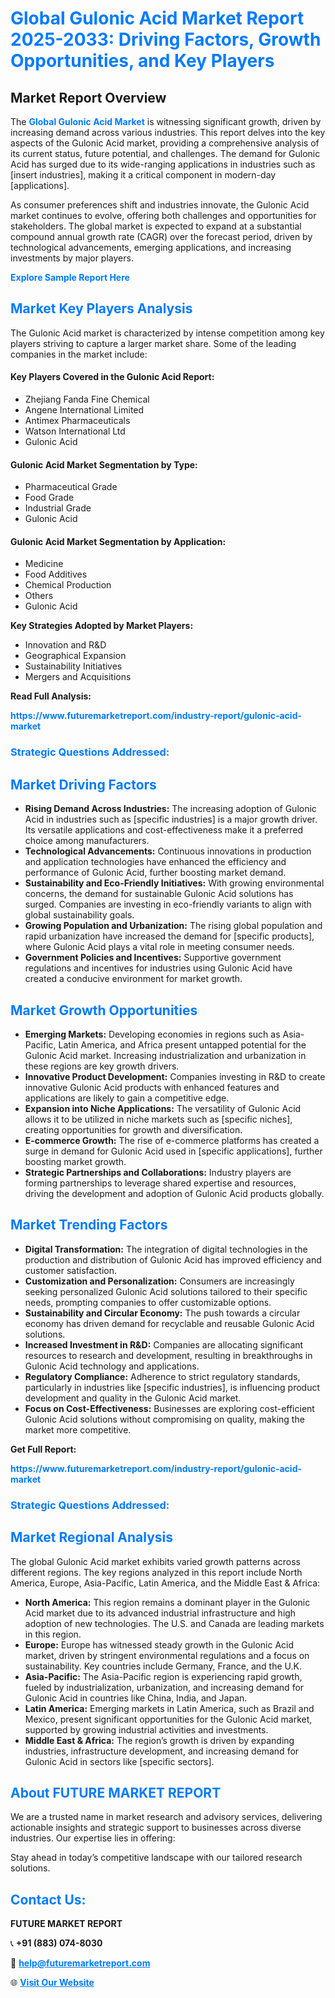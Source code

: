 <h1 style="color: #007BFF;">Global Gulonic Acid Market Report 2025-2033: Driving Factors, Growth Opportunities, and Key Players</h1>

<section id="overview">
<h2>Market Report Overview</h2>
<p>The <a href="https://www.futuremarketreport.com/industry-report/gulonic-acid-market" style="color: #007BFF; text-decoration: none;"><strong>Global Gulonic Acid Market</strong></a> is witnessing significant growth, driven by increasing demand across various industries. This report delves into the key aspects of the Gulonic Acid market, providing a comprehensive analysis of its current status, future potential, and challenges. The demand for Gulonic Acid has surged due to its wide-ranging applications in industries such as [insert industries], making it a critical component in modern-day [applications].</p>
<p>As consumer preferences shift and industries innovate, the Gulonic Acid market continues to evolve, offering both challenges and opportunities for stakeholders. The global market is expected to expand at a substantial compound annual growth rate (CAGR) over the forecast period, driven by technological advancements, emerging applications, and increasing investments by major players.</p>
</section>

<section id="overview">
<p><a href="https://www.futuremarketreport.com/request-sample/reportId=98509" style="color: #007BFF; text-decoration: none;"><strong>Explore Sample Report Here</strong></a></p>
</section>

<section id="key-players">
<h2 style="color: #007BFF;">Market Key Players Analysis</h2>
<p>The Gulonic Acid market is characterized by intense competition among key players striving to capture a larger market share. Some of the leading companies in the market include:</p>
<h4>Key Players Covered in the Gulonic Acid Report:</h4>
<ul><li>Zhejiang Fanda Fine Chemical</li><li>Angene International Limited</li><li>Antimex Pharmaceuticals</li><li>Watson International Ltd</li><li>Gulonic Acid</li></ul>
<h4>Gulonic Acid Market Segmentation by Type:</h4>
<ul><li>Pharmaceutical Grade</li><li>Food Grade</li><li>Industrial Grade</li><li>Gulonic Acid</li></ul>

<h4>Gulonic Acid Market Segmentation by Application:</h4>
<ul><li>Medicine</li><li>Food Additives</li><li>Chemical Production</li><li>Others</li><li>Gulonic Acid</li></ul>
<p><strong>Key Strategies Adopted by Market Players:</strong></p>
<ul>
<li>Innovation and R&D</li>
<li>Geographical Expansion</li>
<li>Sustainability Initiatives</li>
<li>Mergers and Acquisitions</li>
</ul>
</section>

<section>
<p><strong>Read Full Analysis: </strong></p><a href="https://www.futuremarketreport.com/industry-report/gulonic-acid-market" style="color: #007BFF; text-decoration: none;"><strong>https://www.futuremarketreport.com/industry-report/gulonic-acid-market</strong></a>
<h3 style="color: #007BFF;">Strategic Questions Addressed:</h3>
</section>

<section id="driving-factors">
<h2 style="color: #007BFF;">Market Driving Factors</h2>
<ul>
<li><strong>Rising Demand Across Industries:</strong> The increasing adoption of Gulonic Acid in industries such as [specific industries] is a major growth driver. Its versatile applications and cost-effectiveness make it a preferred choice among manufacturers.</li>
<li><strong>Technological Advancements:</strong> Continuous innovations in production and application technologies have enhanced the efficiency and performance of Gulonic Acid, further boosting market demand.</li>
<li><strong>Sustainability and Eco-Friendly Initiatives:</strong> With growing environmental concerns, the demand for sustainable Gulonic Acid solutions has surged. Companies are investing in eco-friendly variants to align with global sustainability goals.</li>
<li><strong>Growing Population and Urbanization:</strong> The rising global population and rapid urbanization have increased the demand for [specific products], where Gulonic Acid plays a vital role in meeting consumer needs.</li>
<li><strong>Government Policies and Incentives:</strong> Supportive government regulations and incentives for industries using Gulonic Acid have created a conducive environment for market growth.</li>
</ul>
</section>

<section id="growth-opportunities">
<h2 style="color: #007BFF;">Market Growth Opportunities</h2>
<ul>
<li><strong>Emerging Markets:</strong> Developing economies in regions such as Asia-Pacific, Latin America, and Africa present untapped potential for the Gulonic Acid market. Increasing industrialization and urbanization in these regions are key growth drivers.</li>
<li><strong>Innovative Product Development:</strong> Companies investing in R&D to create innovative Gulonic Acid products with enhanced features and applications are likely to gain a competitive edge.</li>
<li><strong>Expansion into Niche Applications:</strong> The versatility of Gulonic Acid allows it to be utilized in niche markets such as [specific niches], creating opportunities for growth and diversification.</li>
<li><strong>E-commerce Growth:</strong> The rise of e-commerce platforms has created a surge in demand for Gulonic Acid used in [specific applications], further boosting market growth.</li>
<li><strong>Strategic Partnerships and Collaborations:</strong> Industry players are forming partnerships to leverage shared expertise and resources, driving the development and adoption of Gulonic Acid products globally.</li>
</ul>
</section>

<section id="trending-factors">
<h2 style="color: #007BFF;">Market Trending Factors</h2>
<ul>
<li><strong>Digital Transformation:</strong> The integration of digital technologies in the production and distribution of Gulonic Acid has improved efficiency and customer satisfaction.</li>
<li><strong>Customization and Personalization:</strong> Consumers are increasingly seeking personalized Gulonic Acid solutions tailored to their specific needs, prompting companies to offer customizable options.</li>
<li><strong>Sustainability and Circular Economy:</strong> The push towards a circular economy has driven demand for recyclable and reusable Gulonic Acid solutions.</li>
<li><strong>Increased Investment in R&D:</strong> Companies are allocating significant resources to research and development, resulting in breakthroughs in Gulonic Acid technology and applications.</li>
<li><strong>Regulatory Compliance:</strong> Adherence to strict regulatory standards, particularly in industries like [specific industries], is influencing product development and quality in the Gulonic Acid market.</li>
<li><strong>Focus on Cost-Effectiveness:</strong> Businesses are exploring cost-efficient Gulonic Acid solutions without compromising on quality, making the market more competitive.</li>
</ul>
</section>

<section>
<p><strong>Get Full Report: </strong></p><a href="https://www.futuremarketreport.com/industry-report/gulonic-acid-market" style="color: #007BFF; text-decoration: none;"><strong>https://www.futuremarketreport.com/industry-report/gulonic-acid-market</strong></a>
<h3 style="color: #007BFF;">Strategic Questions Addressed:</h3>
</section>


<section id="regional-analysis">
<h2 style="color: #007BFF;">Market Regional Analysis</h2>
<p>The global Gulonic Acid market exhibits varied growth patterns across different regions. The key regions analyzed in this report include North America, Europe, Asia-Pacific, Latin America, and the Middle East & Africa:</p>
<ul>
<li><strong>North America:</strong> This region remains a dominant player in the Gulonic Acid market due to its advanced industrial infrastructure and high adoption of new technologies. The U.S. and Canada are leading markets in this region.</li>
<li><strong>Europe:</strong> Europe has witnessed steady growth in the Gulonic Acid market, driven by stringent environmental regulations and a focus on sustainability. Key countries include Germany, France, and the U.K.</li>
<li><strong>Asia-Pacific:</strong> The Asia-Pacific region is experiencing rapid growth, fueled by industrialization, urbanization, and increasing demand for Gulonic Acid in countries like China, India, and Japan.</li>
<li><strong>Latin America:</strong> Emerging markets in Latin America, such as Brazil and Mexico, present significant opportunities for the Gulonic Acid market, supported by growing industrial activities and investments.</li>
<li><strong>Middle East & Africa:</strong> The region’s growth is driven by expanding industries, infrastructure development, and increasing demand for Gulonic Acid in sectors like [specific sectors].</li>
</ul>
</section>

<footer>
<h2 style="color: #007BFF;">About FUTURE MARKET REPORT</h2>
<p>We are a trusted name in market research and advisory services, delivering actionable insights and strategic support to businesses across diverse industries. Our expertise lies in offering:</p>

<p>Stay ahead in today’s competitive landscape with our tailored research solutions.</p>

<h2 style="color: #007BFF;">Contact Us:</h2>
<p><strong>FUTURE MARKET REPORT</strong></p>
<p>📞 <strong>+91 (883) 074-8030</strong></p>
<p>📧 <strong><a href="mailto:help@futuremarketreport.com" style="color: #007BFF;">help@futuremarketreport.com</a></strong></p>
<p>🌐 <strong><a href="https://www.futuremarketreport.com/" style="color: #007BFF;">Visit Our Website</a></strong></p>
</footer>